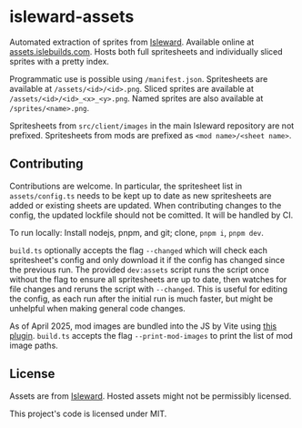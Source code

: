 # isleward-assets
Automated extraction of sprites from [Isleward](https://gitlab.com/isleward/isleward).
Available online at [assets.islebuilds.com](https://assets.islebuilds.com).
Hosts both full spritesheets and individually sliced sprites with a pretty index.

Programmatic use is possible using `/manifest.json`.
Spritesheets are available at `/assets/<id>/<id>.png`.
Sliced sprites are available at `/assets/<id>/<id>_<x>_<y>.png`.
Named sprites are also available at `/sprites/<name>.png`.

Spritesheets from `src/client/images` in the main Isleward repository are not prefixed.
Spritesheets from mods are prefixed as `<mod name>/<sheet name>`.

## Contributing
Contributions are welcome.
In particular, the spritesheet list in `assets/config.ts` needs to be
kept up to date as new spritesheets are added or existing sheets are updated.
When contributing changes to the config, the updated lockfile should not be
comitted. It will be handled by CI.

To run locally: Install nodejs, pnpm, and git; clone, `pnpm i`, `pnpm dev`.

`build.ts` optionally accepts the flag `--changed` which will check each
spritesheet's config and only download it if the config has changed since the
previous run. The provided `dev:assets` script runs the script once without the
flag to ensure all spritesheets are up to date, then watches for file changes
and reruns the script with `--changed`. This is useful for editing the config,
as each run after the initial run is much faster, but might be unhelpful when
making general code changes.

As of April 2025, mod images are bundled into the JS by Vite using [this plugin](https://gitlab.com/Isleward/isleward/-/blob/master/src/client/vitePlugins/buildModImages.js). `build.ts` accepts the flag `--print-mod-images` to print the list of mod image paths.

## License
Assets are from [Isleward](https://gitlab.com/isleward/isleward).
Hosted assets might not be permissibly licensed.

This project's code is licensed under MIT.
